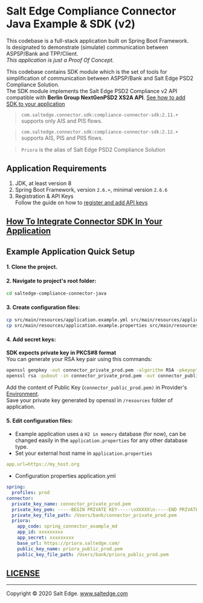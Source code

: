 # Salt Edge Compliance Connector Java Example & SDK (v2)

This codebase is a full-stack application built on Spring Boot Framework.  
Is designated to demonstrate (simulate) communication between ASPSP/Bank and TPP/Client.  
_This application is just a Proof Of Concept._  
    
This codebase contains SDK module which is the set of tools for simplification of communication between ASPSP/Bank and Salt Edge PSD2 Compliance Solution.    
The SDK module implements the Salt Edge PSD2 Compliance v2 API compatible with **Berlin Group NextGenPSD2 XS2A API**.
[See how to add SDK to your application](compliance-connector-sdk/README.MD)  

> `com.saltedge.connector.sdk:compliance-connector-sdk:2.11.+` supports only AIS and PIS flows.

> `com.saltedge.connector.sdk:compliance-connector-sdk:2.12.+` supports AIS, PIS and PIIS flows.

> `Priora` is the alias of Salt Edge PSD2 Compliance Solution
   
## Application Requirements
1. JDK, at least version 8 
1. Spring Boot Framework, version `2.6.+`, minimal version `2.6.6`
1. Registration & API Keys  
   Follow the guide on how to [register and add API keys](https://priora.saltedge.com/docs/aspsp/v1#registrationandapikeys)
  
## [How To Integrate Connector SDK In Your Application](compliance-connector-sdk/README.MD)

## Example Application Quick Setup

#### 1. Clone the project.

#### 2. Navigate to project's root folder:
```bash
cd saltedge-compliance-connector-java
```

#### 3. Create configuration files:
```bash
cp src/main/resources/application.example.yml src/main/resources/application.yml
cp src/main/resources/application.example.properties src/main/resources/application.properties
```

#### 4. Add secret keys:
**SDK expects private key in PKCS#8 format**  
You can generate your RSA key pair using this commands:
```bash
openssl genpkey -out connector_private_prod.pem -algorithm RSA -pkeyopt rsa_keygen_bits:2048
openssl rsa -pubout -in connector_private_prod.pem -out connector_public_prod.pem
```  
Add the content of Public Key (`connector_public_prod.pem)` in Provider's [Environment](https://priora.saltedge.com/providers/).     
Save your private key generated by openssl in `/resources` folder of application.

#### 5. Edit configuration files:
* Example application uses a `H2 in memory` database (for now), can be changed easily in the `application.properties` for any other database type.
* Set your external host name in `application.properties`
```yaml
app.url=https://my_host.org
```  
* Configuration properties application.yml
```yaml
spring:
  profiles: prod
connector:
  private_key_name: connector_private_prod.pem
  private_key_pem: -----BEGIN PRIVATE KEY-----\nXXXXX\n-----END PRIVATE KEY-----
  private_key_file_path: /Users/bank/connector_private_prod.pem
  priora:
    app_code: spring_connector_example_md
    app_id: xxxxxxxxx
    app_secret: xxxxxxxxx
    base_url: https://priora.saltedge.com/
    public_key_name: priora_public_prod.pem
    public_key_file_path: /Users/bank/priora_public_prod.pem
```


## [LICENSE](LICENSE.txt)
---
Copyright © 2020 Salt Edge. www.saltedge.com
